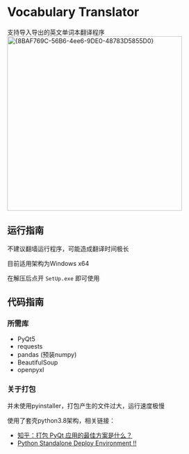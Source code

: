 # Vocabulary Translator
 支持导入导出的英文单词本翻译程序 \
<img width="402" alt="{8BAF769C-56B6-4ee6-9DE0-48783D5855D0}" src="https://github.com/Tony-tpc/VocabularyTranslator/assets/63895398/9d85c0d2-e68f-4f31-b07b-01e610e9e6aa">


## 运行指南

不建议翻墙运行程序，可能造成翻译时间极长

目前适用架构为Windows x64

在解压后点开 `SetUp.exe` 即可使用

## 代码指南

### 所需库

 - PyQt5
 - requests
 - pandas (预装numpy)
 - BeautifulSoup
 - openpyxl

### 关于打包

并未使用pyinstaller，打包产生的文件过大，运行速度极慢

使用了套壳python3.8架构，相关链接：
 - [知乎：打包 PyQt 应用的最佳方案是什么？](https://www.zhihu.com/question/48776632/answer/2336654649)
 - [Python Standalone Deploy Environment !!](https://github.com/skywind3000/PyStand)

